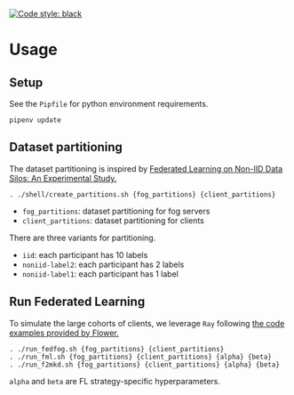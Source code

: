 [![Code style: black](https://img.shields.io/badge/code%20style-black-000000.svg)](https://github.com/psf/black)
# Usage
## Setup
See the `Pipfile` for python environment requirements.
```
pipenv update
```

## Dataset partitioning
The dataset partitioning is inspired by [Federated Learning on Non-IID Data Silos: An Experimental Study.](https://arxiv.org/pdf/2102.02079.pdf)

```
. ./shell/create_partitions.sh {fog_partitions} {client_partitions}
```
* `fog_partitions`: dataset partitioning for fog servers 
* `client_partitions`: dataset partitioning for clients

There are three variants for partitioning.
* `iid`: each participant has 10 labels
* `noniid-label2`: each participant has 2 labels
* `noniid-label1`: each participant has 1 label

## Run Federated Learning
To simulate the large cohorts of clients, we leverage `Ray` following [the code examples provided by Flower.](https://github.com/adap/flower/tree/main/examples/simulation_pytorch)
```
. ./run_fedfog.sh {fog_partitions} {client_partitions}
. ./run_fml.sh {fog_partitions} {client_partitions} {alpha} {beta}
. ./run_f2mkd.sh {fog_partitions} {client_partitions} {alpha} {beta}
```
`alpha` and `beta` are FL strategy-specific hyperparameters.